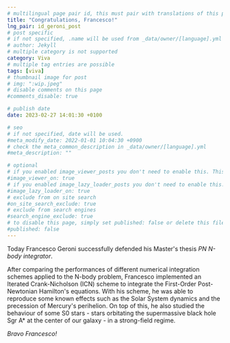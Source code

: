 ```yaml
---
# multilingual page pair id, this must pair with translations of this page. (This name must be unique)
title: "Congratulations, Francesco!"
lng_pair: id_geroni_post
# post specific
# if not specified, .name will be used from _data/owner/[language].yml
# author: Jekyll
# multiple category is not supported
category: Viva
# multiple tag entries are possible
tags: [viva]
# thumbnail image for post
# img: ":wip.jpeg"
# disable comments on this page
#comments_disable: true

# publish date
date: 2023-02-27 14:01:30 +0100

# seo
# if not specified, date will be used.
#meta_modify_date: 2022-01-01 10:04:30 +0900
# check the meta_common_description in _data/owner/[language].yml
#meta_description: ""

# optional
# if you enabled image_viewer_posts you don't need to enable this. This is only if image_viewer_posts = false
#image_viewer_on: true
# if you enabled image_lazy_loader_posts you don't need to enable this. This is only if image_lazy_loader_posts = false
#image_lazy_loader_on: true
# exclude from on site search
#on_site_search_exclude: true
# exclude from search engines
#search_engine_exclude: true
# to disable this page, simply set published: false or delete this file
#published: false
---
```

Today Francesco Geroni successfully defended his Master's thesis *PN N-body integrator*.

After comparing the performances of different numerical integration schemes applied to the N-body problem, Francesco implemented an Iterated Crank-Nicholson (ICN) scheme to integrate the First-Order Post-Newtonian Hamilton's equations.
With his scheme, he was able to reproduce some known effects such as the Solar System dynamics and the precession of Mercury's perihelion. On top of this, he also studied the behaviour of some S0 stars - stars orbitating the supermassive black hole Sgr A\* at the center of our galaxy - in a strong-field regime.

*Bravo Francesco!* 
